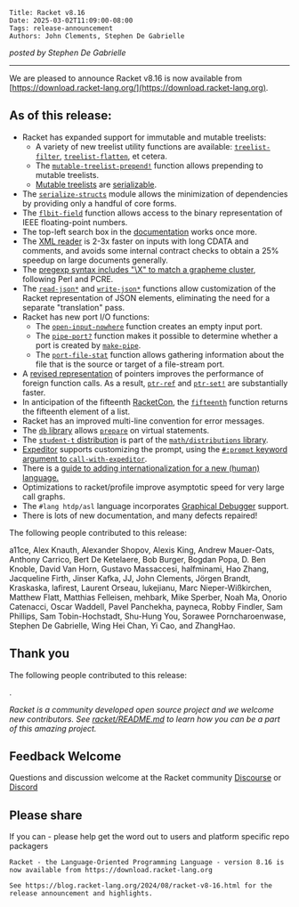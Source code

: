     Title: Racket v8.16
    Date: 2025-03-02T11:09:00-08:00
    Tags: release-announcement
    Authors: John Clements, Stephen De Gabrielle


*posted by Stephen De Gabrielle*

----------------------------------------------------------------------

We are pleased to announce Racket v8.16 is now available from [https://download.racket-lang.org/](https://download.racket-lang.org).

## As of this release:

- Racket has expanded support for immutable and mutable treelists:
  - A variety of new treelist utility functions are available: [`treelist-filter`](https://docs.racket-lang.org/reference/treelist.html#%28def._%28%28lib._racket%2Ftreelist..rkt%29._treelist-filter%29%29), [`treelist-flatten`](https://docs.racket-lang.org/reference/treelist.html#%28def._%28%28lib._racket%2Ftreelist..rkt%29._treelist-flatten%29%29), et cetera.
  - The [`mutable-treelist-prepend!`](https://docs.racket-lang.org/reference/treelist.html#%28def._%28%28lib._racket%2Fmutable-treelist..rkt%29._mutable-treelist-prepend%21%29%29) function allows prepending to mutable treelists.
  - [Mutable treelists](https://docs.racket-lang.org/reference/treelist.html#%28part._.Mutable_.Treelists%29) are [serializable](https://docs.racket-lang.org/reference/serialization.html).
- The [`serialize-structs`](https://docs.racket-lang.org/reference/serialization.html#%28mod-path._racket%2Fserialize-structs%29) module allows the minimization of dependencies by providing only a handful of core forms.
- The [`flbit-field`](https://docs.racket-lang.org/reference/flonums.html#%28def._%28%28lib._racket%2Fflonum..rkt%29._flbit-field%29%29) function allows access to the binary representation of IEEE floating-point numbers.
- The top-left search box in the [documentation](https://docs.racket-lang.org/index.html) works once more.
- The [XML reader](https://docs.racket-lang.org/xml/index.html#%28part._.Reading_and_.Writing_.X.M.L%29) is 2-3x faster on inputs with long CDATA and comments, and avoids some internal contract checks to obtain a 25% speedup on large documents generally.
- The [pregexp syntax includes "\X" to match a grapheme cluster](https://docs.racket-lang.org/reference/regexp.html#(part._regexp-syntax)), following Perl and PCRE.
- The [`read-json*`](https://docs.racket-lang.org/json/index.html#%28def._%28%28submod._%28lib._json%2Fmain..rkt%29._for-extension%29._read-json%2A%29%29) and [`write-json*`](https://docs.racket-lang.org/json/index.html#%28def._%28%28submod._%28lib._json%2Fmain..rkt%29._for-extension%29._write-json%2A%29%29) functions allow customization of   the Racket representation of JSON elements, eliminating the need for a separate "translation" pass.
- Racket has new port I/O functions:
  - The [`open-input-nowhere`](https://docs.racket-lang.org/reference/port-lib.html#%28def._%28%28lib._racket%2Fport..rkt%29._open-input-nowhere%29%29) function creates an empty input port.
  - The [`pipe-port?`](https://docs.racket-lang.org/reference/pipeports.html#%28def._%28%28quote._~23~25kernel%29._pipe-port~3f%29%29) function makes it possible to determine whether a port is created by [`make-pipe`](https://docs.racket-lang.org/reference/pipeports.html#%28def._%28%28quote._~23~25kernel%29._make-pipe%29%29).
  - The [`port-file-stat`](https://docs.racket-lang.org/reference/file-ports.html#%28def._%28%28quote._~23~25kernel%29._port-file-stat%29%29) function allows gathering information about the file that is the source or target of a file-stream port.
- A [revised representation](https://racket.discourse.group/t/fixnum-slow-despite-docs/3409/6) of pointers improves the performance of foreign function calls. As a result, [`ptr-ref`](https://docs.racket-lang.org/foreign/foreign_pointer-funcs.html#%28def._%28%28quote._~23~25foreign%29._ptr-ref%29%29) and [`ptr-set!`](https://docs.racket-lang.org/foreign/foreign_pointer-funcs.html#%28def._%28%28quote._~23~25foreign%29._ptr-set%21%29%29) are substantially faster.
- In anticipation of the fifteenth [RacketCon](https://con.racket-lang.org), the [`fifteenth`](https://pre-release.racket-lang.org/doc/reference/pairs.html#%28def._%28%28lib._racket%2Flist..rkt%29._fifteenth%29%29) function returns the fifteenth element of a list.
- Racket has an improved multi-line convention for error messages.
- The [`db` library](https://docs.racket-lang.org/db/index.html) allows [`prepare`](https://docs.racket-lang.org/db/query-api.html#%28def._%28%28lib._db%2Fbase..rkt%29._prepare%29%29) on virtual statements.
- The [`student-t` distribution](https://docs.racket-lang.org/math/Real_Distribution_Families.html#%28part._.Student-t_.Distributions%29) is part of the [`math/distributions` library](https://docs.racket-lang.org/math/dist.html).
- [Expeditor](https://docs.racket-lang.org/expeditor/index.html) supports customizing the prompt, using the [`#:prompt` keyword argument to `call-with-expeditor`](https://docs.racket-lang.org/expeditor/Expeditor_API.html#%28def._%28%28lib._expeditor%2Fmain..rkt%29._call-with-expeditor%29%29).
- There is a [guide to adding internationalization for a new (human) language.](https://racket.discourse.group/t/advent-2024-day-translate-drracket-interface-in-your-language/3407)
- Optimizations to racket/profile improve asymptotic speed for very large call graphs.
- The `#lang htdp/asl` language incorporates [Graphical Debugger](https://docs.racket-lang.org/drracket/debugger.html#%28part._.Debugger_.Buttons%29) support.
- There is lots of new documentation, and many defects repaired!


The following people contributed to this release:

a11ce, Alex Knauth, Alexander Shopov, Alexis King, Andrew
Mauer-Oats, Anthony Carrico, Bert De Ketelaere, Bob Burger, Bogdan
Popa, D. Ben Knoble, David Van Horn, Gustavo Massaccesi, halfminami,
Hao Zhang, Jacqueline Firth, Jinser Kafka, JJ, John Clements, Jörgen
Brandt, Kraskaska, lafirest, Laurent Orseau, lukejianu, Marc
Nieper-Wißkirchen, Matthew Flatt, Matthias Felleisen, mehbark, Mike
Sperber, Noah Ma, Onorio Catenacci, Oscar Waddell, Pavel Panchekha,
payneca, Robby Findler, Sam Phillips, Sam Tobin-Hochstadt, Shu-Hung
You, Sorawee Porncharoenwase, Stephen De Gabrielle, Wing Hei Chan,
Yi Cao, and ZhangHao.

## Thank you

The following people contributed to this release:

.

_Racket is a community developed open source project and we welcome new
contributors. See 
[racket/README.md](https://github.com/racket/racket/blob/master/README.md#contributing)
to learn how you can be a part of this amazing project._

## Feedback Welcome

Questions and discussion welcome at the Racket community
[Discourse](https://racket.discourse.group/invites/VxkBcXY7yL) or
[Discord](https://discord.gg/6Zq8sH5) 

## Please share

If you can  - please help get the word out to users and platform specific repo packagers

```
Racket - the Language-Oriented Programming Language - version 8.16 is now available from https://download.racket-lang.org

See https://blog.racket-lang.org/2024/08/racket-v8-16.html for the release announcement and highlights.
```
